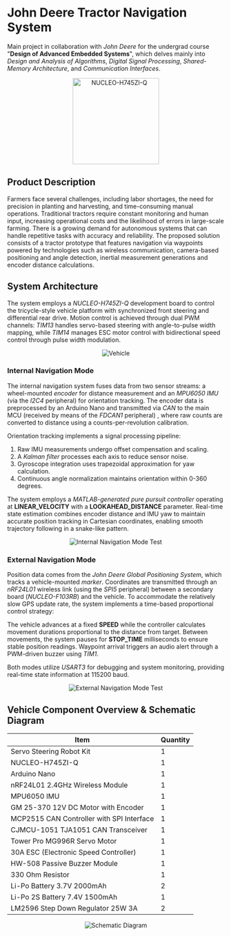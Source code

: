 # John Deere Tractor Navigation System

Main project in collaboration with *John Deere* for the undergrad course "**Design of Advanced Embedded Systems**", which delves mainly into *Design and Analysis of Algorithms*, *Digital Signal Processing*, *Shared-Memory Architecture*, and *Communication Interfaces*.

<p align="center">
  <img src="https://github.com/user-attachments/assets/ba551d48-1bdb-434d-bece-047efd1e78cd" alt = "NUCLEO-H745ZI-Q" width="200" height="200"/>
</p>

## Product Description

Farmers face several challenges, including labor shortages, the need for precision in planting and harvesting, and time-consuming manual operations. Traditional tractors require constant monitoring and human input, increasing operational costs and the likelihood of errors in large-scale farming. There is a growing demand for autonomous systems that can handle repetitive tasks with accuracy and reliability. The proposed solution consists of a tractor prototype that features navigation via waypoints powered by technologies such as wireless communication, camera-based positioning and angle detection, inertial measurement generations and encoder distance calculations. 

## System Architecture

The system employs a *NUCLEO-H745ZI-Q* development board to control the tricycle-style vehicle platform with synchronized front steering and differential rear drive. Motion control is achieved through dual PWM channels: *TIM13* handles servo-based steering with angle-to-pulse width mapping, while *TIM14* manages ESC motor control with bidirectional speed control through pulse width modulation. 

<p align="center">
  <img src="https://github.com/user-attachments/assets/d0c4bedb-3c1d-49ac-880f-9bfe21f4aac4" alt = "Vehicle"/>
</p>

### Internal Navigation Mode

The internal navigation system fuses data from two sensor streams: a wheel-mounted *encoder* for distance measurement and an *MPU6050 IMU* (via the *I2C4* peripheral) for orientation tracking. The encoder data is preprocessed by an Arduino Nano and transmitted via *CAN* to the main MCU (received by means of the *FDCAN1* peripheral) , where raw counts are converted to distance using a counts-per-revolution calibration. 

Orientation tracking implements a signal processing pipeline:

1. Raw IMU measurements undergo offset compensation and scaling.
2. A *Kalman filter* processes each axis to reduce sensor noise.
3. Gyroscope integration uses trapezoidal approximation for yaw calculation.
4. Continuous angle normalization maintains orientation within 0-360 degrees.

The system employs a *MATLAB-generated pure pursuit controller* operating at **LINEAR_VELOCITY** with a **LOOKAHEAD_DISTANCE** parameter. Real-time state estimation combines encoder distance and IMU yaw to maintain accurate position tracking in Cartesian coordinates, enabling smooth trajectory following in a snake-like pattern.

<p align="center">
  <img src="https://github.com/user-attachments/assets/6027e72e-6981-4a71-afb9-62f8e4f565f3" alt = "Internal Navigation Mode Test"/>
</p>

### External Navigation Mode

Position data comes from the *John Deere Global Positioning System*, which tracks a vehicle-mounted *marker*. Coordinates are transmitted through an *nRF24L01* wireless link (using the *SPI5* peripheral) between a secondary board (*NUCLEO-F103RB*) and the vehicle. To accommodate the relatively slow GPS update rate, the system implements a time-based proportional control strategy:

The vehicle advances at a fixed **SPEED** while the controller calculates movement durations proportional to the distance from target. Between movements, the system pauses for **STOP_TIME** milliseconds to ensure stable position readings. Waypoint arrival triggers an audio alert through a PWM-driven buzzer using *TIM1*.

Both modes utilize *USART3* for debugging and system monitoring, providing real-time state information at 115200 baud. 

<p align="center">
  <img src="https://github.com/user-attachments/assets/52570b92-e074-4024-b223-eaa62c346fd2" alt = "External Navigation Mode Test"/>
</p>

## Vehicle Component Overview & Schematic Diagram

| Item                                         | Quantity      |
| ---------------------------------------------| ------------- |
| Servo Steering Robot Kit                     | 1             |
| NUCLEO-H745ZI-Q                              | 1             |
| Arduino Nano                                 | 1             |
| nRF24L01 2.4GHz Wireless Module              | 1             |
| MPU6050 IMU                                  | 1             |
| GM 25-370 12V DC Motor with Encoder          | 1             |
| MCP2515 CAN Controller with SPI Interface    | 1             |
| CJMCU-1051 TJA1051 CAN Transceiver           | 1             |
| Tower Pro MG996R Servo Motor                 | 1             |
| 30A ESC (Electronic Speed Controller)        | 1             |
| HW-508 Passive Buzzer Module                 | 1             |
| 330 Ohm Resistor                             | 1             |
| Li-Po Battery 3.7V 2000mAh                   | 2             |
| Li-Po 2S Battery 7.4V 1500mAh                | 1             |
| LM2596 Step Down Regulator 25W 3A            | 2             |

<p align="center">
  <img src="https://github.com/user-attachments/assets/768281bf-2760-4cc2-8c32-98f283492d16" alt = "Schematic Diagram"/>
</p>
